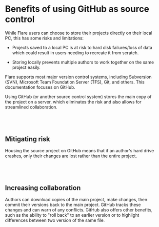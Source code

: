 <?xml version="1.0" encoding="utf-8"?>
<html xmlns:MadCap="http://www.madcapsoftware.com/Schemas/MadCap.xsd">
    <head>
    </head>
    <body>
        <h1>Benefits of using GitHub as source control</h1>
        <p>While Flare users can choose to store their projects directly on their local PC, this has some risks and limitations:</p>
        <ul>
            <li>
                <p>Projects saved to a local PC is at risk to hard disk failures/loss of data which could result in users needing to recreate it from scratch.</p>
            </li>
            <li>
                <p>Storing locally prevents multiple authors to work together on the same project easily.</p>
            </li>
        </ul>
        <p>Flare supports most major version control systems, including Subversion (SVN), Microsoft Team Foundation Server (TFS), Git, and others. This documentation focuses on GitHub.</p>
        <p>Using GitHub (or another source control system) stores the main copy of the project on a server, which eliminates the risk and also allows for streamlined collaboration.</p>
        <h2>&#160;</h2>
        <h2>Mitigating risk</h2>
        <p>Housing the source project on GitHub means that if an author's hard drive crashes, only their changes are lost rather than the entire project.</p>
        <h2>&#160;</h2>
        <h2>Increasing collaboration</h2>
        <p>Authors can download copies of the main project, make changes, then commit their versions back to the main project. GitHub tracks these changes and can warn of any conflicts. GitHub also offers other benefits, such as the ability to "roll back" to an earlier version or to highlight differences between two version of the same file.</p>
    </body>
</html>
